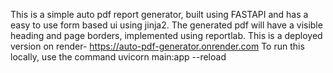 This is a simple auto pdf report generator, built using FASTAPI and has a easy to use form based ui using jinja2.
The generated pdf will have a visible heading and page borders, implemented using reportlab.
This is a deployed version on render- https://auto-pdf-generator.onrender.com
To run this locally, use the command uvicorn main:app --reload
